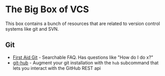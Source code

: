 # The Big Box of VCS
This box contains a bunch of resources that are related to version control systems like git and SVN.

## Git
 - [First Aid Git](http://ricardofilipe.com/projects/firstaidgit/#/) - Searchable FAQ. Has questions like "How do I do x?"
 - [git-hub](https://github.com/ingydotnet/git-hub) - Augment your git installation with the `hub` subcommand that lets you interact with the GitHub REST api
